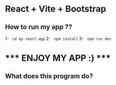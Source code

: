 # React + Vite + Bootstrap

## How to run my app ??

1- ``` cd my-react-app```
2- ``` npm install```
3- ``` npm run dev```

# *** ENJOY MY APP :) ***

## What does this program do?


